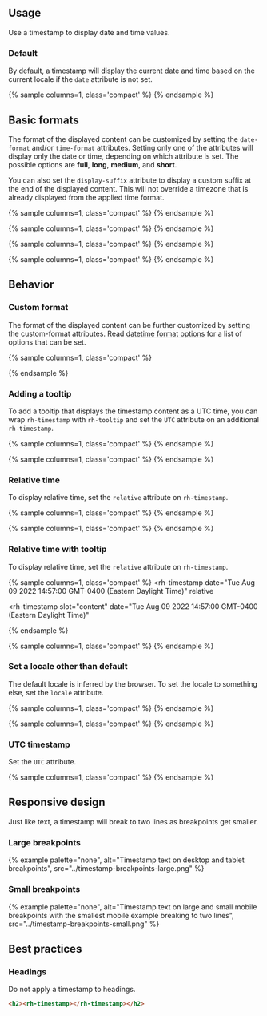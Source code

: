 <script type="module">
  import '@rhds/elements/rh-timestamp/rh-timestamp.js';
  import '@rhds/elements/rh-tooltip/rh-tooltip.js';
</script>

## Usage
Use a timestamp to display date and time values.

### Default
By default, a timestamp will display the current date and time based on the 
current locale if the `date` attribute is not set.

{% sample columns=1, class='compact' %}
<rh-timestamp></rh-timestamp>
{% endsample %}

## Basic formats
The format of the displayed content can be customized by setting the 
`date-format` and/or `time-format` attributes. Setting only one of the 
attributes will display only the date or time, depending on which attribute is 
set. The possible options are **full**, **long**, **medium**, and **short**.

You can also set the `display-suffix` attribute to display a custom suffix at 
the end of the displayed content. This will not override a timezone that is 
already displayed from the applied time format.

{% sample columns=1, class='compact' %}
<rh-timestamp date-format="full"
              time-format="full"></rh-timestamp>
{% endsample %}


{% sample columns=1, class='compact' %}
<rh-timestamp date-format="full"></rh-timestamp>
{% endsample %}

{% sample columns=1, class='compact' %}
<rh-timestamp time-format="full"></rh-timestamp>
{% endsample %}

{% sample columns=1, class='compact' %}
<rh-timestamp date-format="medium"
              time-format="short"
              display-suffix="US Eastern"></rh-timestamp>
{% endsample %}

## Behavior
### Custom format
The format of the displayed content can be further customized by setting the 
custom-format attributes. Read [datetime format options][formatoptions] for a 
list of options that can be set.

{% sample columns=1, class='compact' %}
<rh-timestamp id="timestamp-custom-format"
              date="Sat Jan 01 2022 00:00:00 GMT-0500"></rh-timestamp>
<script>
  document
    .getElementById('timestamp-custom-format')
    .customFormat = {
      year: '2-digit',
      month: 'short',
      weekday: 'short',
      day: 'numeric',
      hour: 'numeric'
    };
</script>
{% endsample %}

### Adding a tooltip
To add a tooltip that displays the timestamp content as a UTC time, you can wrap 
`rh-timestamp` with `rh-tooltip` and set the `UTC` attribute on an additional 
`rh-timestamp`.

{% sample columns=1, class='compact' %}
<rh-tooltip>
  <rh-timestamp></rh-timestamp>
  <rh-timestamp slot="content"
                utc></rh-timestamp>
</rh-tooltip>
{% endsample %}

{% sample columns=1, class='compact' %}
<rh-tooltip>
  <rh-timestamp></rh-timestamp>
  <rh-timestamp slot="content"
                display-suffix="Coordinated Universal Time"
                utc></rh-timestamp>
</rh-tooltip>
{% endsample %}

### Relative time
To display relative time, set the `relative` attribute on `rh-timestamp`.

{% sample columns=1, class='compact' %}
<rh-timestamp date="Tue Aug 09 2022 14:57:00 GMT-0400 (Eastern Daylight Time)"
              relative></rh-timestamp>
{% endsample %}

{% sample columns=1, class='compact' %}
<rh-timestamp date="Aug 09 2024 14:57:00 GMT-0400 (Eastern Daylight Time)"
              relative></rh-timestamp>
{% endsample %}

### Relative time with tooltip
To display relative time, set the `relative` attribute on `rh-timestamp`.

{% sample columns=1, class='compact' %}
<rh-tooltip>
  <rh-timestamp date="Tue Aug 09 2022 14:57:00 GMT-0400 (Eastern Daylight Time)"
                relative
  ></rh-timestamp>
  <rh-timestamp slot="content"
                date="Tue Aug 09 2022 14:57:00 GMT-0400 (Eastern Daylight Time)"
  ></rh-timestamp>
</rh-tooltip>
{% endsample %}

{% sample columns=1, class='compact' %}
<rh-tooltip>
  <rh-timestamp relative
                date="Aug 09 2024 14:57:00 GMT-0400 (Eastern Daylight Time)"></rh-timestamp>
  <rh-timestamp slot="content"
                date="Aug 09 2024 14:57:00 GMT-0400 (Eastern Daylight Time)"></rh-timestamp>
</rh-tooltip>
{% endsample %}

### Set a locale other than default
The default locale is inferred by the browser. To set the locale to something 
else, set the `locale` attribute.

{% sample columns=1, class='compact' %}
<rh-timestamp locale="en-GB"
              date-format="full"
              time-format="full"></rh-timestamp>
{% endsample %}

{% sample columns=1, class='compact' %}
<rh-timestamp locale="es"
              date-format="full"
              time-format="full"></rh-timestamp>
{% endsample %}


### UTC timestamp
Set the `UTC` attribute.

{% sample columns=1, class='compact' %}
<rh-timestamp utc></rh-timestamp>
{% endsample %}

## Responsive design
Just like text, a timestamp will break to two lines as breakpoints get smaller.

### Large breakpoints
{% example palette="none",
          alt="Timestamp text on desktop and tablet breakpoints",
          src="../timestamp-breakpoints-large.png" %}

### Small breakpoints
{% example palette="none",
          alt="Timestamp text on large and small mobile breakpoints with the smallest mobile example breaking to two lines",
          src="../timestamp-breakpoints-small.png" %}

## Best practices
### Headings
Do not apply a timestamp to headings.

```html
<h2><rh-timestamp></rh-timestamp></h2>
```

[formatoptions]: https://developer.mozilla.org/en-US/docs/Web/JavaScript/Reference/Global_Objects/Intl/DateTimeFormat/DateTimeFormat#options
